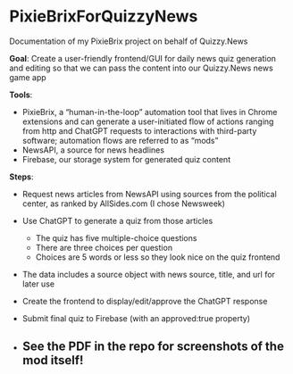 # PixieBrixForQuizzyNews
Documentation of my PixieBrix project on behalf of Quizzy.News

**Goal**: Create a user-friendly frontend/GUI for daily news quiz generation and editing so that we can pass the content into our Quizzy.News news game app

**Tools**: 
+ PixieBrix, a “human-in-the-loop” automation tool that lives in Chrome extensions and can generate a user-initiated flow of actions ranging from http and ChatGPT requests to interactions with third-party software; automation flows are referred to as “mods”
+ NewsAPI, a source for news headlines
+ Firebase, our storage system for generated quiz content

**Steps**:
+ Request news articles from NewsAPI using sources from the political center, as ranked by AllSides.com (I chose Newsweek)
+ Use ChatGPT to generate a quiz from those articles
  + The quiz has five multiple-choice questions
  + There are three choices per question
  + Choices are 5 words or less so they look nice on the quiz frontend
+ The data includes a source object with news source, title, and url for later use
+ Create the frontend to display/edit/approve the ChatGPT response
+ Submit final quiz to Firebase (with an approved:true property)

+ ## See the PDF in the repo for screenshots of the mod itself!
